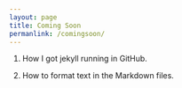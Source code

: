 ```yaml
---
layout: page
title: Coming Soon
permanlink: /comingsoon/
---
```


1. How I got jekyll running in GitHub.

1. How to format text in the Markdown files.
